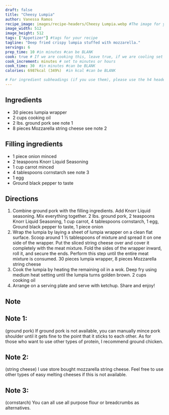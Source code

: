 ```yaml
---
draft: false
title: "Cheesy Lumpia"
author: Vanessa Ramos
recipe_image: images/recipe-headers/Cheesy Lumpia.webp #The image for your recipe
image_width: 512
image_height: 512
tags: ["Appetizer"] #tags for your recipe
tagline: "Deep fried crispy lumpia stuffed with mozzarella."
servings: 6
prep_time: 10 #in minutes #can be BLANK
cook: true # If we are cooking this, leave true, if we are cooling set to false
cook_increment: minutes # set to minutes or hours
cook_time: 30  #in minutes #can be BLANK
calories: 6987kcal (349%)  #in kcal #can be BLANK

# For ingredient subheadings (if you use them), please use the h4 header.  For print view I have those elements targeted
---
```


## Ingredients

- 30 pieces lumpia wrapper
- 2 cups cooking oil
- 2 lbs. ground pork see note 1
- 8 pieces Mozzarella string cheese see note 2

## Filling ingredients
- 1 piece onion minced
- 2 teaspoons Knorr Liquid Seasoning
- 1 cup carrot minced
- 4 tablespoons cornstarch see note 3
- 1 egg
- Ground black pepper to taste

## Directions

1. Combine ground pork with the filling ingredients. Add Knorr Liquid seasoning. Mix everything together.
2 lbs. ground pork, 2 teaspoons Knorr Liquid Seasoning, 1 cup carrot, 4 tablespoons cornstarch, 1 egg, Ground black pepper to taste, 1 piece onion
2. Wrap the lumpia by laying a sheet of lumpia wrapper on a clean flat surface. Scoop around 1 ½ tablespoons of mixture and spread it on one side of the wrapper. Put the sliced string cheese over and cover it completely with the meat mixture. Fold the sides of the wrapper inward, roll it, and secure the ends. Perform this step until the entire meat mixture is consumed.
30 pieces lumpia wrapper, 8 pieces Mozzarella string cheese
3. Cook the lumpia by heating the remaining oil in a wok. Deep fry using medium heat setting until the lumpia turns golden brown.
2 cups cooking oil
4. Arrange on a serving plate and serve with ketchup. Share and enjoy!

##  Note

## Note 1: 
(ground pork) If ground pork is not available, you can manually mince pork shoulder until it gets fine to the point that it sticks to each other. As for those who want to use other types of protein, I recommend ground chicken.

## Note 2: 
(string cheese) I use store bought mozzarella string cheese. Feel free to use other types of easy melting cheeses if this is not available.
## Note 3: 
(cornstarch) You can all use all purpose flour or breadcrumbs as alternatives.
